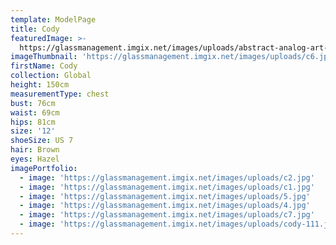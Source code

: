 ```yaml
---
template: ModelPage
title: Cody
featuredImage: >-
  https://glassmanagement.imgix.net/images/uploads/abstract-analog-art-390089.jpg
imageThumbnail: 'https://glassmanagement.imgix.net/images/uploads/c6.jpg'
firstName: Cody
collection: Global
height: 150cm
measurementType: chest
bust: 76cm
waist: 69cm
hips: 81cm
size: '12'
shoeSize: US 7
hair: Brown
eyes: Hazel
imagePortfolio:
  - image: 'https://glassmanagement.imgix.net/images/uploads/c2.jpg'
  - image: 'https://glassmanagement.imgix.net/images/uploads/c1.jpg'
  - image: 'https://glassmanagement.imgix.net/images/uploads/5.jpg'
  - image: 'https://glassmanagement.imgix.net/images/uploads/4.jpg'
  - image: 'https://glassmanagement.imgix.net/images/uploads/c7.jpg'
  - image: 'https://glassmanagement.imgix.net/images/uploads/cody-111.jpeg'
---
```


